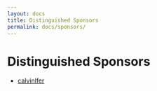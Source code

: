 ```yaml
---
layout: docs
title: Distinguished Sponsors
permalink: docs/sponsors/
---
```


# Distinguished Sponsors

 - [calvinlfer](https://github.com/calvinlfer)
